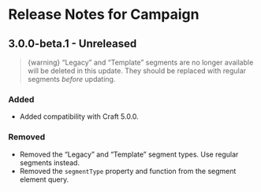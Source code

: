 # Release Notes for Campaign

## 3.0.0-beta.1 - Unreleased

> {warning} “Legacy” and “Template” segments are no longer available will be deleted in this update. They should be replaced with regular segments
_before_ updating.

### Added

- Added compatibility with Craft 5.0.0.

### Removed

- Removed the “Legacy” and “Template” segment types. Use regular segments instead.
- Removed the `segmentType` property and function from the segment element query.
